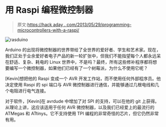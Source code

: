 # 用 Raspi 编程微控制器

> 原文:[https://hack aday . com/2013/05/29/programming-microcontrollers-with-a-raspi/](https://hackaday.com/2013/05/29/programming-microcontrollers-with-a-raspi/)

![rasduino](../Images/7c330da08eb9295811ce3eab0b0ee926.png)

Arduino 的出现将微控制器的世界带给了全世界的爱好者、学生和艺术家。现在，我们正处于业余爱好者电子产品的新一轮扩张中，但我们不能指望每个人都永远呆在舒适、复杂、耗电的 Linux 世界中，不是吗？最终，所有这些修补程序都将想要编写一个微控制器，如果他们已经有了一个树莓派，为什么不使用它呢？

[Kevin]想把他的 Raspi 变成一个 AVR 开发工作站，而不使用任何外部程序员。他决定使用 Raspi 的 spi 端口与 AVR 微控制器进行通信，并能够通过几根电线和几个电阻进行电气连接。

对于软件，[Kevin]在 avrdude 中增加了对 SPI 的支持，可以在他的 git 上获得。从理论上讲，这应该适用于任何 AVR 微控制器，以及我们已经爱上的最流行的 ATMegas 和 ATtinys。它不支持使用 TPI 编程的非常奇怪的芯片，但它仍然非常有用。